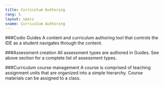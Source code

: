 ```yaml
---
title: Curriculum Authoring
rang: 5
layout: specs
sname: Curriculum Authoring
---
```

###Codio Guides
A content and curriculum authoring tool that controls the IDE as a student navigates through the content.

###Assessment creation
All assessment types are authored in Guides. See above section for a complete list of assessment types.

###Curriculum course management
A course is comprised of teaching assignment units that are organized into a simple hierarchy. Course materials can be assigned to a class.

